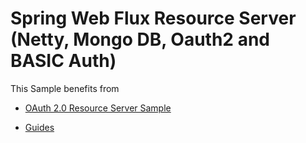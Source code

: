 # Spring Web Flux Resource Server (Netty, Mongo DB, Oauth2 and BASIC Auth)

This Sample benefits from
- [OAuth 2.0 Resource Server Sample](https://github.com/spring-projects/spring-security/tree/master/samples/boot/oauth2resourceserver-webflux)

- [Guides](./HELP.md)
